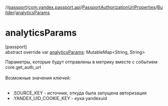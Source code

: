 //[passport](../../../../index.md)/[com.yandex.passport.api](../../index.md)/[PassportAuthorizationUrlProperties](../index.md)/[Builder](index.md)/[analyticsParams](analytics-params.md)

# analyticsParams

[passport]\
abstract override var [analyticsParams](analytics-params.md): MutableMap&lt;String, String&gt;

Параметры, которые будут отправлены в метрику вместе с событием core.get_auth_url <br></br> Возможные значения ключей: <br></br>

- 
   .SOURCE_KEY - источник, откуда была запущена авторизация
- 
   .YANDEX_UID_COOKIE_KEY - кука yandexuid

